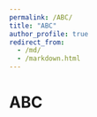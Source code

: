 ```yaml
---
permalink: /ABC/
title: "ABC"
author_profile: true
redirect_from: 
  - /md/
  - /markdown.html
---
```


# ABC
